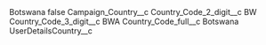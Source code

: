 <?xml version="1.0" encoding="UTF-8"?>
<CustomMetadata xmlns="http://soap.sforce.com/2006/04/metadata" xmlns:xsi="http://www.w3.org/2001/XMLSchema-instance" xmlns:xsd="http://www.w3.org/2001/XMLSchema">
    <label>Botswana</label>
    <protected>false</protected>
    <values>
        <field>Campaign_Country__c</field>
        <value xsi:nil="true"/>
    </values>
    <values>
        <field>Country_Code_2_digit__c</field>
        <value xsi:type="xsd:string">BW</value>
    </values>
    <values>
        <field>Country_Code_3_digit__c</field>
        <value xsi:type="xsd:string">BWA</value>
    </values>
    <values>
        <field>Country_Code_full__c</field>
        <value xsi:type="xsd:string">Botswana</value>
    </values>
    <values>
        <field>UserDetailsCountry__c</field>
        <value xsi:nil="true"/>
    </values>
</CustomMetadata>
